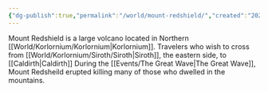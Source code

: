```yaml
---
{"dg-publish":true,"permalink":"/world/mount-redshield/","created":"2025-02-25T11:06:34.631-07:00"}
---
```



Mount Redshield is a large volcano located in Northern [[World/Korlornium/Korlornium\|Korlornium]]. Travelers who wish to cross from [[World/Korlornium/Siroth/Siroth\|Siroth]], the eastern side, to [[Caldirth\|Caldirth]]
During the [[Events/The Great Wave\|The Great Wave]], Mount Redsheild erupted killing many of those who dwelled in the mountains. 